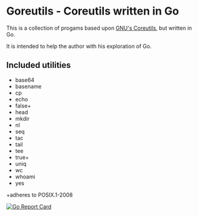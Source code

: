 Goreutils - Coreutils written in Go
===================================

This is a collection of progams based upon [GNU's Coreutils](http://www.gnu.org/software/coreutils/), but written in Go.

It is intended to help the author with his exploration of Go.

Included utilities
------------------

  * base64
  * basename
  * cp
  * echo
  * false+
  * head
  * mkdir
  * nl
  * seq
  * tac
  * tail
  * tee
  * true+
  * uniq
  * wc
  * whoami
  * yes

+adheres to POSIX.1-2008

[![Go Report Card](https://goreportcard.com/badge/github.com/iestynpryce/goreutils)](https://goreportcard.com/report/github.com/iestynpryce/goreutils)

